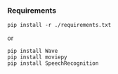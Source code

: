 ### Requirements

```
pip install -r ./requirements.txt
```

or
```
pip install Wave
pip install moviepy
pip install SpeechRecognition
```
